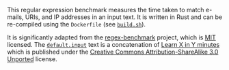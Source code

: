 This regular expression benchmark measures the time taken to match e-mails,
URIs, and IP addresses in an input text. It is written in Rust and can be
re-compiled using the `Dockerfile` (see [`build.sh`]).

It is significantly adapted from the [regex-benchmark] project, which is [MIT]
licensed. The [`default.input`] text is a concatenation of [Learn X in Y
minutes] which is published under the [Creative Commons Attribution-ShareAlike
3.0 Unported] license.

[`build.sh`]: ../build.sh
[regex-benchmark]: https://github.com/mariomka/regex-benchmark
[MIT]: https://github.com/mariomka/regex-benchmark/blob/master/LICENSE
[`default.input`]: ./default.input
[Learn X in Y minutes]: https://github.com/adambard/learnxinyminutes-docs
[Creative Commons Attribution-ShareAlike 3.0 Unported]: http://creativecommons.org/licenses/by-sa/3.0/deed.en_US
